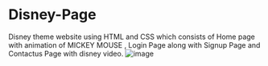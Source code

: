 # Disney-Page 
Disney theme website using HTML and CSS which consists of Home page with animation of MICKEY MOUSE , Login Page along with Signup Page and Contactus Page with disney video.
![image](https://github.com/bpujitha03/Disney-Page/assets/143803688/0fea9a59-248f-4c0c-b5a2-c5fb077eef71)
